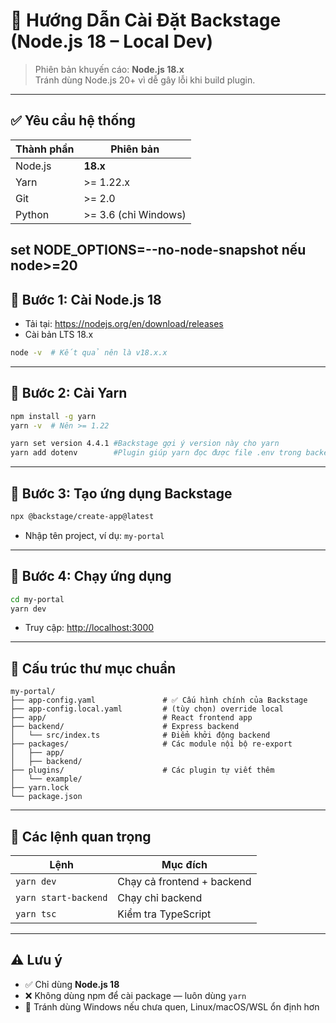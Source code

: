 
# 🚀 Hướng Dẫn Cài Đặt Backstage (Node.js 18 – Local Dev)

> Phiên bản khuyến cáo: **Node.js 18.x**  
> Tránh dùng Node.js 20+ vì dễ gây lỗi khi build plugin.

---

## ✅ Yêu cầu hệ thống

| Thành phần     | Phiên bản     |
|----------------|---------------|
| Node.js        | **18.x**      |
| Yarn           | >= 1.22.x     |
| Git            | >= 2.0        |
| Python         | >= 3.6 (chỉ Windows) |

set NODE_OPTIONS=--no-node-snapshot nếu node>=20
---

## 🔧 Bước 1: Cài Node.js 18

- Tải tại: https://nodejs.org/en/download/releases
- Cài bản LTS 18.x

```bash
node -v  # Kết quả nên là v18.x.x
```

---

## 🔧 Bước 2: Cài Yarn

```bash
npm install -g yarn
yarn -v  # Nên >= 1.22

yarn set version 4.4.1 #Backstage gợi ý version này cho yarn
yarn add dotenv        #Plugin giúp yarn đọc được file .env trong backend
```

---

## 🧱 Bước 3: Tạo ứng dụng Backstage

```bash
npx @backstage/create-app@latest
```

- Nhập tên project, ví dụ: `my-portal`

---

## 🚀 Bước 4: Chạy ứng dụng

```bash
cd my-portal
yarn dev
```

- Truy cập: [http://localhost:3000](http://localhost:3000)

---

## 📂 Cấu trúc thư mục chuẩn

```
my-portal/
├── app-config.yaml               # ✅ Cấu hình chính của Backstage
├── app-config.local.yaml         # (tùy chọn) override local
├── app/                          # React frontend app
├── backend/                      # Express backend
│   └── src/index.ts              # Điểm khởi động backend
├── packages/                     # Các module nội bộ re-export
│   ├── app/
│   ├── backend/
├── plugins/                      # Các plugin tự viết thêm
│   └── example/
├── yarn.lock
└── package.json
```

---

## 🔧 Các lệnh quan trọng

| Lệnh                     | Mục đích                         |
|--------------------------|----------------------------------|
| `yarn dev`               | Chạy cả frontend + backend       |
| `yarn start-backend`     | Chạy chỉ backend                 |
| `yarn tsc`               | Kiểm tra TypeScript              |

---

## ⚠️ Lưu ý

- ✅ Chỉ dùng **Node.js 18**
- ❌ Không dùng npm để cài package — luôn dùng `yarn`
- 🧪 Tránh dùng Windows nếu chưa quen, Linux/macOS/WSL ổn định hơn
